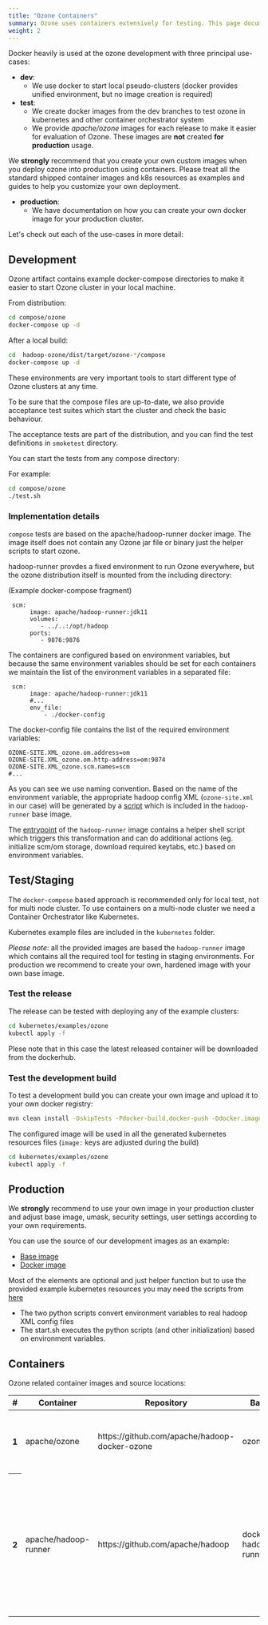 ```yaml
---
title: "Ozone Containers"
summary: Ozone uses containers extensively for testing. This page documents the usage and best practices of Ozone.
weight: 2
---
```

<!---
  Licensed to the Apache Software Foundation (ASF) under one or more
  contributor license agreements.  See the NOTICE file distributed with
  this work for additional information regarding copyright ownership.
  The ASF licenses this file to You under the Apache License, Version 2.0
  (the "License"); you may not use this file except in compliance with
  the License.  You may obtain a copy of the License at

      http://www.apache.org/licenses/LICENSE-2.0

  Unless required by applicable law or agreed to in writing, software
  distributed under the License is distributed on an "AS IS" BASIS,
  WITHOUT WARRANTIES OR CONDITIONS OF ANY KIND, either express or implied.
  See the License for the specific language governing permissions and
  limitations under the License.
-->

Docker heavily is used at the ozone development with three principal use-cases:

* __dev__:
     * We use docker to start local pseudo-clusters (docker provides unified environment, but no image creation is required)
* __test__:
     * We create docker images from the dev branches to test ozone in kubernetes and other container orchestrator system
     * We provide _apache/ozone_ images for each release to make it easier for evaluation of Ozone.
     These images are __not__ created __for production__ usage.

<div class="alert alert-warning" role="alert">
We <b>strongly</b> recommend that you create your own custom images when you
deploy ozone into production using containers. Please treat all the standard
shipped container images and k8s resources as examples and guides to help you
 customize your own deployment.
</div>

* __production__:
     * We have documentation on how you can create your own docker image for your production cluster.

Let's check out each of the use-cases in more detail:

## Development

Ozone artifact contains example docker-compose directories to make it easier to start Ozone cluster in your local machine.

From distribution:

```bash
cd compose/ozone
docker-compose up -d
```

After a local build:

```bash
cd  hadoop-ozone/dist/target/ozone-*/compose
docker-compose up -d
```

These environments are very important tools to start different type of Ozone clusters at any time.

To be sure that the compose files are up-to-date, we also provide acceptance test suites which start
the cluster and check the basic behaviour.

The acceptance tests are part of the distribution, and you can find the test definitions in `smoketest` directory.

You can start the tests from any compose directory:

For example:

```bash
cd compose/ozone
./test.sh
```

### Implementation details

`compose` tests are based on the apache/hadoop-runner docker image. The image itself does not contain
any Ozone jar file or binary just the helper scripts to start ozone.

hadoop-runner provdes a fixed environment to run Ozone everywhere, but the ozone distribution itself
is mounted from the including directory:

(Example docker-compose fragment)

```
 scm:
      image: apache/hadoop-runner:jdk11
      volumes:
         - ../..:/opt/hadoop
      ports:
         - 9876:9876

```

The containers are configured based on environment variables, but because the same environment
variables should be set for each containers we maintain the list of the environment variables
in a separated file:

```
 scm:
      image: apache/hadoop-runner:jdk11
      #...
      env_file:
          - ./docker-config
```

The docker-config file contains the list of the required environment variables:

```
OZONE-SITE.XML_ozone.om.address=om
OZONE-SITE.XML_ozone.om.http-address=om:9874
OZONE-SITE.XML_ozone.scm.names=scm
#...
```

As you can see we use naming convention. Based on the name of the environment variable, the
appropriate hadoop config XML (`ozone-site.xml` in our case) will be generated by a
[script](https://github.com/apache/hadoop/tree/docker-hadoop-runner-latest/scripts) which is
included in the `hadoop-runner` base image.

The [entrypoint](https://github.com/apache/hadoop/blob/docker-hadoop-runner-latest/scripts/starter.sh)
of the `hadoop-runner` image contains a helper shell script which triggers this transformation and
can do additional actions (eg. initialize scm/om storage, download required keytabs, etc.)
based on environment variables.

## Test/Staging

The `docker-compose` based approach is recommended only for local test, not for multi node cluster.
To use containers on a multi-node cluster we need a Container Orchestrator like Kubernetes.

Kubernetes example files are included in the `kubernetes` folder.

*Please note*: all the provided images are based the `hadoop-runner` image which contains all the
required tool for testing in staging environments. For production we recommend to create your own,
hardened image with your own base image.

### Test the release

The release can be tested with deploying any of the example clusters:

```bash
cd kubernetes/examples/ozone
kubectl apply -f
```

Plese note that in this case the latest released container will be downloaded from the dockerhub.

### Test the development build

To test a development build you can create your own image and upload it to your own docker registry:


```bash
mvn clean install -DskipTests -Pdocker-build,docker-push -Ddocker.image=myregistry:9000/name/ozone
```

The configured image will be used in all the generated kubernetes resources files (`image:` keys are adjusted during the build)

```bash
cd kubernetes/examples/ozone
kubectl apply -f
```

## Production

<div class="alert alert-danger" role="alert">
We <b>strongly</b> recommend to use your own image in your production cluster
and
adjust base image, umask, security settings, user settings according to your own requirements.
</div>

You can use the source of our development images as an example:

 * [Base image](https://github.com/apache/hadoop/blob/docker-hadoop-runner-jdk11/Dockerfile)
 * [Docker image](https://github.com/apache/hadoop/blob/trunk/hadoop-ozone/dist/src/main/docker/Dockerfile)

 Most of the elements are optional and just helper function but to use the provided example
 kubernetes resources you may need the scripts from
 [here](https://github.com/apache/hadoop/tree/docker-hadoop-runner-jdk11/scripts)

  * The two python scripts convert environment variables to real hadoop XML config files
  * The start.sh executes the python scripts (and other initialization) based on environment variables.

## Containers

Ozone related container images and source locations:


<table class="table table-dark">
  <thead>
    <tr>
      <th scope="col">#</th>
      <th scope="col">Container</th>
      <th scope="col">Repository</th>
      <th scope="col">Base</th>
      <th scope="col">Branch</th>
      <th scope="col">Tags</th>
      <th scope="col">Comments</th>
    </tr>
  </thead>
  <tbody>
    <tr>
      <th scope="row">1</th>
      <td>apache/ozone</td>
      <td>https://github.com/apache/hadoop-docker-ozone</td>
      <td>ozone-... </td>
      <td>hadoop-runner</td>
      <td>0.3.0,0.4.0,0.4.1</td>
      <td>For each Ozone release we create new release tag.</td>
    </tr>
    <tr>
      <th scope="row">2</th>
      <td>apache/hadoop-runner </td>
      <td>https://github.com/apache/hadoop</td>
      <td>docker-hadoop-runner</td>
      <td>centos</td>
      <td>jdk11,jdk8,latest</td>
      <td>This is the base image used for testing Hadoop Ozone.
       This is a set of utilities that make it easy for us run ozone.</td>
    </tr>
    <!---tr>
      <th scope="row">3</th>
      <td>apache/ozone:build (WIP)</td>
      <td>https://github.com/apache/hadoop-docker-ozone</td>
      <td>ozone-build </td>
      <td> </td>
      <td> </td>
      <td>TODO: Add more documentation here.</td>
    </tr-->
  </tbody>
</table>
